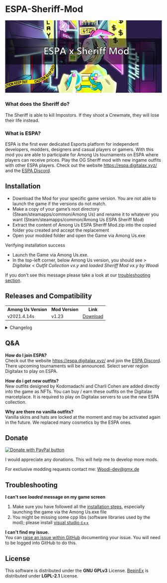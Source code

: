 # ESPA-Sheriff-Mod

<img src ="Pics/title.png" width="1000"></img>

<h3>What does the Sheriff do?</h3>
The Sheriff is able to kill Impostors. If they shoot a Crewmate, they will lose their life instead.
<h3>What is ESPA?</h3>
ESPA is the first ever dedicated Esports platform for independent developers, modders, designers and casual players or gamers.
With this mod you are able to participate for Among Us tournaments on ESPA where players can receive prices. Play the OG Sheriff mod with new ingame outfits with other ESPA players.
Check out the website <a href="https://espa.digitalax.xyz/">https://espa.digitalax.xyz/</a> and the <a href="https://discord.com/invite/QM6CktUsKw">ESPA Discord</a>.

<h2 id="installation"> Installation </h2>
<ul>
<li>Download the Mod for your specific game version. You are not able to launch the game if the versions do not match.</li>
<li>Make a copy of your game’s root directory (Steam/steamapps/common/Among Us) and rename it to whatever you want (Steam/steamapps/common/Among Us ESPA Sheriff Mod) </li>
<li>Extract the content of Among Us ESPA Sheriff Mod.zip into the copied folder you created and accept the replacement</li>
<li>Open your modded folder and open the Game via Among Us.exe</li>
</ul>
<p>Verifying installation success<p>
<ul>
  <li>Launch the Game via Among Us.exe.
  <li>In the top-left corner, below Among Us version, you should see <em>> Digitalax < Outfit Collection vx.y</em> and <em>loaded Sheriff Mod vx.y by Woodi </em>
</ul>
<p>If you don't see this message please take a look at our 
  <a href="#troubleshooting">troubleshooting section</a>.
</p>
 
<h2>Releases and Compatibility</h2>
 
 <table style="width:100%">
  <tr>
    <th>Among Us Version</th>
    <th>Mod Version</th>
    <th>Link</th>
      </tr>
        <tr>
    <td>v2021.4.14s</td>
    <td>v1.23</td>
    <td><a href="https://github.com/Woodi-dev/ESPA-Sheriff-Mod/releases/download/v1.23_2021.4.14s/Among.Us.ESPA.Sherif.fv1.23.v2021.4.14s.zip">Download</></td>



</table>
<details>
  <summary>Changelog</summary>
</details>
<h2>Q&A</h2>
 
<p><b>How do I join ESPA?</b></br>
Check out the website <a href="https://espa.digitalax.xyz/">https://espa.digitalax.xyz/</a> and join the <a href="https://discord.com/invite/QM6CktUsKw">ESPA Discord</a>. There upcoming tournaments will be announced. Select server region Digitalax to play on ESPA.</p>

<p><b>How do i get new outfits?</b></br>
New outfits designed by Kodomadachi and Charli Cohen are added directly into the game as NFTs. You can buy / earn these outfits on the Digitalax marcetplace.
It is required to play on Digitalax servers to use the new ESPA collection.</p>

<p><b>Why are there no vanilla outfits?</b></br>
Vanilla skins and hats are locked at the moment and may be activated again in the future. We replaced many cosmetics by the ESPA ones.</p>

<h2>Donate</h2>

<a href="https://www.paypal.com/donate?hosted_button_id=TWGK7A9VBVPRU"><img src ="https://www.paypalobjects.com/en_US/DK/i/btn/btn_donateCC_LG.gif" alt="Donate with PayPal button" ></img></a>


I would appreciate any donations. This will help me to develop more mods.

For exclusive modding requests contact me: <a href="mailto:Woodi-dev@gmx.de">Woodi-dev@gmx.de</a>

<h2 id="troubleshooting">Troubleshooting</h2>

<p><b>I can't see <em>loaded</em> message on my game screen</b></br>
<ol>
  <li>Make sure you have followed all the <a href="#installation">installation steps</a>, especially launching the game via the Among Us.exe file</li>
  <li>You might be missing some cpp libs (software libraries used by the mod); please install 
    <a href="https://aka.ms/vs/16/release/vc_redist.x86.exe">visual studio c++</a>
  </li>
</ol>
</p>

<p><b>I can't find my issue.</b></br>
You can <a href="https://github.com/Woodi-dev/Among-Us-Sheriff-Mod/issues/new">raise an issue within GitHub</a> documenting your issue. You will need to be logged into GitHub to do this.
</p>

<h2>License</h2>
<p>This software is distributed under the <b>GNU GPLv3</b> License.
<a href="https://github.com/BepInEx/BepInEx">BepinEx</a> is distributed under <b>LGPL-2.1</b> License.</p>

